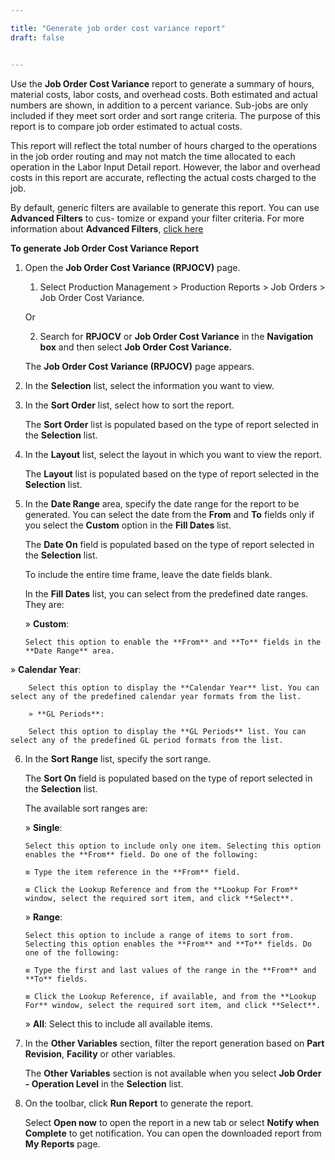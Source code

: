 ```yaml
---

title: "Generate job order cost variance report"
draft: false


---
```


Use the **Job Order Cost Variance** report to generate a summary of hours, material costs, labor costs, and overhead costs. Both estimated and actual numbers are shown, in addition to a percent variance. Sub-jobs are only included if they meet sort order and sort range criteria. The purpose of this report is to compare job order estimated to actual costs.

This report will reflect the total number of hours charged to the operations in the job order routing and may not match the time allocated to each operation in the Labor Input Detail report. However, the labor and overhead costs in this report are accurate, reflecting the actual costs charged to the job.

By default, generic filters are available to generate this report. You can use **Advanced Filters** to cus- tomize or expand your filter criteria. For more information about **Advanced Filters**, [click here]()

**To generate Job Order Cost Variance Report**

1.  Open the **Job Order Cost Variance (RPJOCV)** page.

    1.  Select Production Management \> Production Reports \> Job Orders \> Job Order Cost Variance.

    Or

    2.  Search for **RPJOCV** or **Job Order Cost Variance** in the **Navigation box** and then select **Job Order Cost Variance.**

      The **Job Order Cost Variance (RPJOCV)** page appears.

2.  In the **Selection** list, select the information you want to view.

3.  In the **Sort Order** list, select how to sort the report.

    The **Sort Order** list is populated based on the type of report selected in the **Selection** list.

4.  In the **Layout** list, select the layout in which you want to view the report.

    The **Layout** list is populated based on the type of report selected in the **Selection** list.

5.  In the **Date Range** area, specify the date range for the report to be generated. You can select the date from the **From** and **To** fields only if you select the **Custom** option in the **Fill Dates** list.

    The **Date On** field is populated based on the type of report selected in the **Selection** list.

    To include the entire time frame, leave the date fields blank.

    In the **Fill Dates** list, you can select from the predefined date ranges. They are:

    » **Custom**:

        Select this option to enable the **From** and **To** fields in the **Date Range** area.

» **Calendar Year**:

        Select this option to display the **Calendar Year** list. You can select any of the predefined calendar year formats from the list.

        » **GL Periods**:

        Select this option to display the **GL Periods** list. You can select any of the predefined GL period formats from the list.

6.  In the **Sort Range** list, specify the sort range.

    The **Sort On** field is populated based on the type of report selected in the **Selection** list.

    The available sort ranges are:

    » **Single**: 
    
        Select this option to include only one item. Selecting this option enables the **From** field. Do one of the following:

        ≡ Type the item reference in the **From** field.

        ≡ Click the Lookup Reference and from the **Lookup For From** window, select the required sort item, and click **Select**.

    » **Range**: 
    
        Select this option to include a range of items to sort from. Selecting this option enables the **From** and **To** fields. Do one of the following:

        ≡ Type the first and last values of the range in the **From** and **To** fields.

        ≡ Click the Lookup Reference, if available, and from the **Lookup For** window, select the required sort item, and click **Select**.

    » **All**: Select this to include all available items.

7.  In the **Other Variables** section, filter the report generation based on **Part Revision**, **Facility** or other variables.

    The **Other Variables** section is not available when you select **Job Order - Operation Level** in the **Selection** list.

2.  On the toolbar, click **Run Report** to generate the report.

    Select **Open now** to open the report in a new tab or select **Notify when Complete** to get notification. You can open the downloaded report from **My Reports** page.